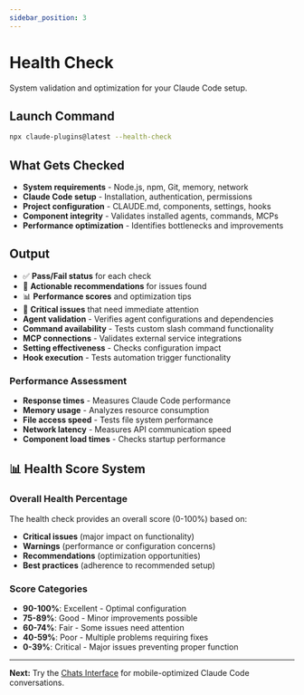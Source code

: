 ```yaml
---
sidebar_position: 3
---
```


# Health Check

System validation and optimization for your Claude Code setup.

## Launch Command

```bash
npx claude-plugins@latest --health-check
```

## What Gets Checked

- **System requirements** - Node.js, npm, Git, memory, network
- **Claude Code setup** - Installation, authentication, permissions
- **Project configuration** - CLAUDE.md, components, settings, hooks
- **Component integrity** - Validates installed agents, commands, MCPs
- **Performance optimization** - Identifies bottlenecks and improvements

## Output

- ✅ **Pass/Fail status** for each check
- 🔧 **Actionable recommendations** for issues found
- 📊 **Performance scores** and optimization tips
- 🚨 **Critical issues** that need immediate attention
- **Agent validation** - Verifies agent configurations and dependencies
- **Command availability** - Tests custom slash command functionality
- **MCP connections** - Validates external service integrations
- **Setting effectiveness** - Checks configuration impact
- **Hook execution** - Tests automation trigger functionality

### Performance Assessment
- **Response times** - Measures Claude Code performance
- **Memory usage** - Analyzes resource consumption
- **File access speed** - Tests file system performance
- **Network latency** - Measures API communication speed
- **Component load times** - Checks startup performance

## 📊 Health Score System

### Overall Health Percentage
The health check provides an overall score (0-100%) based on:
- **Critical issues** (major impact on functionality)
- **Warnings** (performance or configuration concerns)
- **Recommendations** (optimization opportunities)
- **Best practices** (adherence to recommended setup)

### Score Categories
- **90-100%**: Excellent - Optimal configuration
- **75-89%**: Good - Minor improvements possible
- **60-74%**: Fair - Some issues need attention
- **40-59%**: Poor - Multiple problems requiring fixes
- **0-39%**: Critical - Major issues preventing proper function

---

**Next:** Try the [Chats Interface](./chats) for mobile-optimized Claude Code conversations.